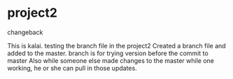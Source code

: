 # project2
changeback

This is kalai. testing the branch file in the project2 
Created a branch file and added to the master.
branch is for trying version before the commit to master 
Also while someone else made changes to the master while one working,
he or she can pull in those updates.

